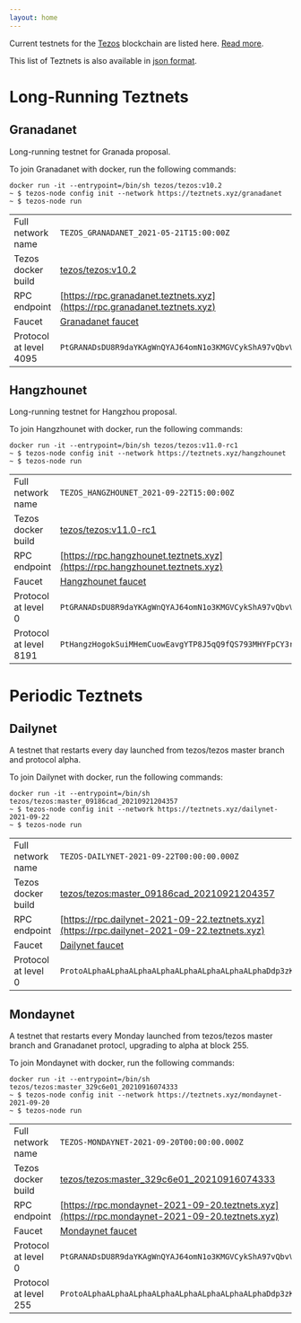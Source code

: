 ```yaml
---
layout: home
---
```


Current testnets for the [Tezos](https://tezos.com) blockchain are listed here. [Read more](about/).

This list of Teztnets is also available in [json format](https://teztnets.xyz/teztnets.json).

# Long-Running Teztnets


## Granadanet
Long-running testnet for Granada proposal.

To join Granadanet with docker, run the following commands:

```
docker run -it --entrypoint=/bin/sh tezos/tezos:v10.2
~ $ tezos-node config init --network https://teztnets.xyz/granadanet
~ $ tezos-node run
```

| | |
|-------|---------------------|
| Full network name | `TEZOS_GRANADANET_2021-05-21T15:00:00Z` |
| Tezos docker build | [tezos/tezos:v10.2](https://hub.docker.com/r/tezos/tezos/tags?page=1&ordering=last_updated&name=v10.2) |
| RPC endpoint | [https://rpc.granadanet.teztnets.xyz](https://rpc.granadanet.teztnets.xyz) |
| Faucet | [Granadanet faucet](https://faucet.tzalpha.net) |
| Protocol at level 4095 |  `PtGRANADsDU8R9daYKAgWnQYAJ64omN1o3KMGVCykShA97vQbvV` |


## Hangzhounet
Long-running testnet for Hangzhou proposal.

To join Hangzhounet with docker, run the following commands:

```
docker run -it --entrypoint=/bin/sh tezos/tezos:v11.0-rc1
~ $ tezos-node config init --network https://teztnets.xyz/hangzhounet
~ $ tezos-node run
```

| | |
|-------|---------------------|
| Full network name | `TEZOS_HANGZHOUNET_2021-09-22T15:00:00Z` |
| Tezos docker build | [tezos/tezos:v11.0-rc1](https://hub.docker.com/r/tezos/tezos/tags?page=1&ordering=last_updated&name=v11.0-rc1) |
| RPC endpoint | [https://rpc.hangzhounet.teztnets.xyz](https://rpc.hangzhounet.teztnets.xyz) |
| Faucet | [Hangzhounet faucet](https://faucet.hangzhounet.teztnets.xyz) |
| Protocol at level 0 |  `PtGRANADsDU8R9daYKAgWnQYAJ64omN1o3KMGVCykShA97vQbvV` |
| Protocol at level 8191 |  `PtHangzHogokSuiMHemCuowEavgYTP8J5qQ9fQS793MHYFpCY3r` |



# Periodic Teztnets


## Dailynet
A testnet that restarts every day launched from tezos/tezos master branch and protocol alpha.

To join Dailynet with docker, run the following commands:

```
docker run -it --entrypoint=/bin/sh tezos/tezos:master_09186cad_20210921204357
~ $ tezos-node config init --network https://teztnets.xyz/dailynet-2021-09-22
~ $ tezos-node run
```

| | |
|-------|---------------------|
| Full network name | `TEZOS-DAILYNET-2021-09-22T00:00:00.000Z` |
| Tezos docker build | [tezos/tezos:master_09186cad_20210921204357](https://hub.docker.com/r/tezos/tezos/tags?page=1&ordering=last_updated&name=master_09186cad_20210921204357) |
| RPC endpoint | [https://rpc.dailynet-2021-09-22.teztnets.xyz](https://rpc.dailynet-2021-09-22.teztnets.xyz) |
| Faucet | [Dailynet faucet](https://faucet.dailynet-2021-09-22.teztnets.xyz) |
| Protocol at level 0 |  `ProtoALphaALphaALphaALphaALphaALphaALphaALphaDdp3zK` |


## Mondaynet
A testnet that restarts every Monday launched from tezos/tezos master branch and Granadanet protocl, upgrading to alpha at block 255.

To join Mondaynet with docker, run the following commands:

```
docker run -it --entrypoint=/bin/sh tezos/tezos:master_329c6e01_20210916074333
~ $ tezos-node config init --network https://teztnets.xyz/mondaynet-2021-09-20
~ $ tezos-node run
```

| | |
|-------|---------------------|
| Full network name | `TEZOS-MONDAYNET-2021-09-20T00:00:00.000Z` |
| Tezos docker build | [tezos/tezos:master_329c6e01_20210916074333](https://hub.docker.com/r/tezos/tezos/tags?page=1&ordering=last_updated&name=master_329c6e01_20210916074333) |
| RPC endpoint | [https://rpc.mondaynet-2021-09-20.teztnets.xyz](https://rpc.mondaynet-2021-09-20.teztnets.xyz) |
| Faucet | [Mondaynet faucet](https://faucet.mondaynet-2021-09-20.teztnets.xyz) |
| Protocol at level 0 |  `PtGRANADsDU8R9daYKAgWnQYAJ64omN1o3KMGVCykShA97vQbvV` |
| Protocol at level 255 |  `ProtoALphaALphaALphaALphaALphaALphaALphaALphaDdp3zK` |




